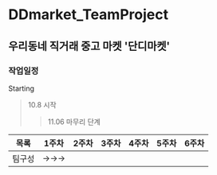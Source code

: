 # DDmarket_TeamProject
## 우리동네 직거래 중고 마켓 '단디마켓'
### 작업일정
Starting
> 10.8 시작 
>> 11.06 마무리 단계


목록 | 1주차 | 2주차 | 3주차 | 4주차 | 5주차 | 6주차
------------- | ---- | ---- | ---- | ---- | ---- | ---- |
팀구성 | →→→ | | | | | |

